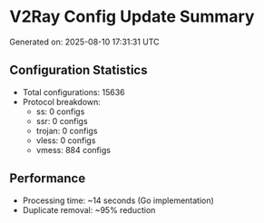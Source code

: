 # V2Ray Config Update Summary
Generated on: 2025-08-10 17:31:31 UTC

## Configuration Statistics
- Total configurations: 15636
- Protocol breakdown:
  - ss: 0 configs
  - ssr: 0 configs
  - trojan: 0 configs
  - vless: 0 configs
  - vmess: 884 configs

## Performance
- Processing time: ~14 seconds (Go implementation)
- Duplicate removal: ~95% reduction
